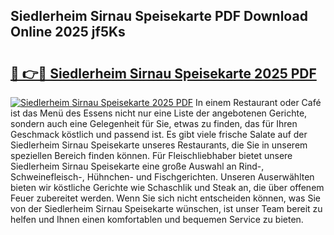 ## Siedlerheim Sirnau Speisekarte PDF Download Online 2025 jf5Ks

# <h2><a href="http://gc7dzb.nevu.top/?p=Siedlerheim+Sirnau+Speisekarte">🔗 👉🔴 Siedlerheim Sirnau Speisekarte 2025 PDF</a></h2>

[![Siedlerheim Sirnau Speisekarte 2025 PDF](https://i.imgur.com/dBaPXMq.png)](http://gc7dzb.nevu.top/?p=Siedlerheim+Sirnau+Speisekarte)
In einem Restaurant oder Café ist das Menü des Essens nicht nur eine Liste der angebotenen Gerichte, sondern auch eine Gelegenheit für Sie, etwas zu finden, das für Ihren Geschmack köstlich und passend ist. Es gibt viele frische Salate auf der Siedlerheim Sirnau Speisekarte unseres Restaurants, die Sie in unserem speziellen Bereich finden können. Für Fleischliebhaber bietet unsere Siedlerheim Sirnau Speisekarte eine große Auswahl an Rind-, Schweinefleisch-, Hühnchen- und Fischgerichten. Unseren Auserwählten bieten wir köstliche Gerichte wie Schaschlik und Steak an, die über offenem Feuer zubereitet werden. Wenn Sie sich nicht entscheiden können, was Sie von der Siedlerheim Sirnau Speisekarte wünschen, ist unser Team bereit zu helfen und Ihnen einen komfortablen und bequemen Service zu bieten.
